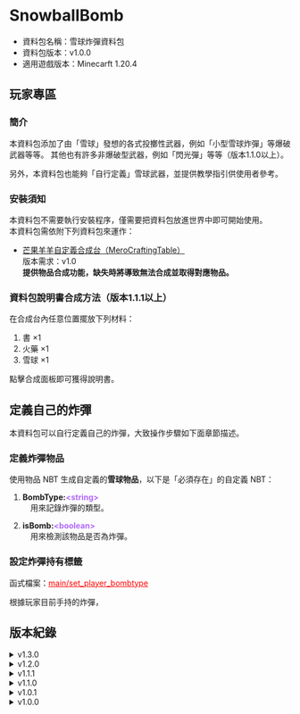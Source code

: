 # SnowballBomb

- 資料包名稱：雪球炸彈資料包
- 資料包版本：v1.0.0
- 適用遊戲版本：Minecarft 1.20.4

## 玩家專區

### 簡介

 本資料包添加了由「雪球」發想的各式投擲性武器，例如「小型雪球炸彈」等爆破武器等等。
 其他也有許多非爆破型武器，例如「閃光彈」等等（版本1.1.0以上）。<p>
 另外，本資料包也能夠「自行定義」雪球武器，並提供教學指引供使用者參考。

### 安裝須知

 本資料包不需要執行安裝程序，僅需要把資料包放進世界中即可開始使用。<br>
 本資料包需依附下列資料包來運作：

- [芒果羊羊自定義合成台（MeroCraftingTable）](https://github.com/LittleLambMero/MeroCraftingTable)<br>
 版本需求：v1.0<br>
 **提供物品合成功能，缺失時將導致無法合成並取得對應物品。**<p>

### 資料包說明書合成方法（版本1.1.1以上）

 在合成台內任意位置擺放下列材料：<br>

1. 書 ×1
2. 火藥 ×1
3. 雪球 ×1

 點擊合成面板即可獲得說明書。

## 定義自己的炸彈

 本資料包可以自行定義自己的炸彈，大致操作步驟如下面章節描述。

### 定義炸彈物品

 使用物品 NBT 生成自定義的**雪球物品**，以下是「必須存在」的自定義 NBT：<br>

1. **BombType:<font color=#AF69FA>&lt;string&gt;</font><br>**
&emsp;用來記錄炸彈的類型。<p>

2. **isBomb:<font color=#AF69FA>&lt;boolean&gt;</font><br>**
&emsp;用來檢測該物品是否為炸彈。

### 設定炸彈持有標籤

 函式檔案：<font color=red><u>main/set_player_bombtype</u></font><p>

 根據玩家目前手持的炸彈，

## 版本紀錄

<details>
    <summary>v1.3.0</summary>

    - 新增了 1 種炸彈配方［八寒地獄］

    - 添加 1 個新物品［火藥團］

</details>
<details>
    <summary>v1.2.0</summary>

    - 新增了 2 種炸彈配方［冷凍彈｜強力冷凍彈］

    - 為說明書的目錄添加色彩，方便使用者查詢物品

</details>
<details>
    <summary>v1.1.1</summary>

    - 重新設計「落雷信子」的合成配方

    - 新增「資料包專用說明書」，且可以查詢物品配方

</details>
<details>
    <summary>v1.1.0</summary>

    - 新增了 3 種炸彈配方［落雷信子｜閃光彈｜毒氣彈］

    - 添加 2 個新物品［銅粉｜引磁銅粉］

</details>
<details>
    <summary>v1.0.1</summary>

    - 調整炸彈的爆炸威力

    - 重新設計「爆裂閃鑽之星」的合成配方

</details>
<details>
    <summary>v1.0.0</summary>

    - 添加了 5 種炸彈配方［小型/中型/大型/強力雪球炸彈｜爆裂閃鑽之星］

</details>
